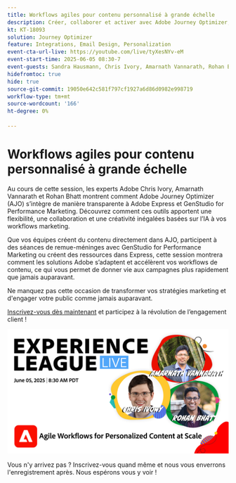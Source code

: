 ```yaml
---
title: Workflows agiles pour contenu personnalisé à grande échelle
description: Créer, collaborer et activer avec Adobe Journey Optimizer, Adobe Express et Adobe GenStudio for Performance Marketing.
kt: KT-18093
solution: Journey Optimizer
feature: Integrations, Email Design, Personalization
event-cta-url-live: https://youtube.com/live/tyXesNYv-eM
event-start-time: 2025-06-05 08:30-7
event-guests: Sandra Hausmann, Chris Ivory, Amarnath Vannarath, Rohan Bhatt
hidefromtoc: true
hide: true
source-git-commit: 19050e642c581f797cf1927a6d86d0982e998719
workflow-type: tm+mt
source-wordcount: '166'
ht-degree: 0%

---
```


# Workflows agiles pour contenu personnalisé à grande échelle

Au cours de cette session, les experts Adobe Chris Ivory, Amarnath Vannarath et Rohan Bhatt montrent comment Adobe Journey Optimizer (AJO) s’intègre de manière transparente à Adobe Express et GenStudio for Performance Marketing. Découvrez comment ces outils apportent une flexibilité, une collaboration et une créativité inégalées basées sur l’IA à vos workflows marketing.

Que vos équipes créent du contenu directement dans AJO, participent à des séances de remue-méninges avec GenStudio for Performance Marketing ou créent des ressources dans Express, cette session montrera comment les solutions Adobe s’adaptent et accélèrent vos workflows de contenu, ce qui vous permet de donner vie aux campagnes plus rapidement que jamais auparavant.

Ne manquez pas cette occasion de transformer vos stratégies marketing et d&#39;engager votre public comme jamais auparavant.

[Inscrivez-vous dès maintenant](https://engage.adobe.com/ExpLeagueLive-250605.html) et participez à la révolution de l’engagement client !

![bannière web](/help/experience-league-live/assets/WebBannerExLLive-June05-2025.png)

Vous n&#39;y arrivez pas ? Inscrivez-vous quand même et nous vous enverrons l&#39;enregistrement après. Nous espérons vous y voir !
